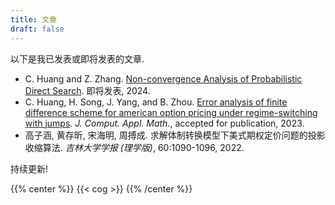 ```yaml
---
title: 文章
draft: false
---
```


以下是我已发表或即将发表的文章.

- C. Huang and Z. Zhang. [Non-convergence Analysis of Probabilistic Direct Search](/zh-cn/documents/NCPDS.pdf). 即将发表, 2024.
- C. Huang, H. Song, J. Yang, and B. Zhou. [Error analysis of finite difference scheme for american option pricing under regime-switching with jumps](https://www.sciencedirect.com/science/article/pii/S0377042723004284). *J. Comput. Appl. Math.*, accepted for publication, 2023.
- 高子涵, 黄存昕, 宋海明, 周搏成. 求解体制转换模型下美式期权定价问题的投影收缩算法. *吉林大学学报 (理学版)*, 60:1090-1096, 2022.

持续更新!

{{% center %}}
{{< cog >}}
{{% /center %}}